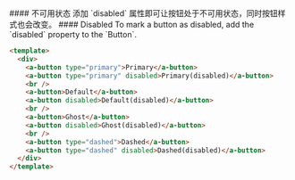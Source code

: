 
<cn>
#### 不可用状态
添加 `disabled` 属性即可让按钮处于不可用状态，同时按钮样式也会改变。
</cn>

<us>
#### Disabled
To mark a button as disabled, add the `disabled` property to the `Button`.
</us>

```html
<template>
  <div>
    <a-button type="primary">Primary</a-button>
    <a-button type="primary" disabled>Primary(disabled)</a-button>
    <br />
    <a-button>Default</a-button>
    <a-button disabled>Default(disabled)</a-button>
    <br />
    <a-button>Ghost</a-button>
    <a-button disabled>Ghost(disabled)</a-button>
    <br />
    <a-button type="dashed">Dashed</a-button>
    <a-button type="dashed" disabled>Dashed(disabled)</a-button>
  </div>
</template>
```

